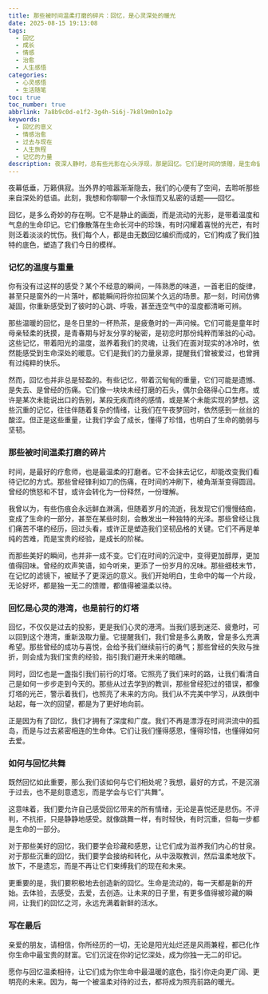 ```yaml
---
title: 那些被时间温柔打磨的碎片：回忆，是心灵深处的暖光
date: 2025-08-15 19:13:08
tags:
  - 回忆
  - 成长
  - 情感
  - 治愈
  - 人生感悟
categories:
  - 心灵感悟
  - 生活随笔
toc: true
toc_number: true
abbrlink: 7a8b9c0d-e1f2-3g4h-5i6j-7k8l9m0n1o2p
keywords:
  - 回忆的意义
  - 情感治愈
  - 过去与现在
  - 人生旅程
  - 记忆的力量
description: 夜深人静时，总有些光影在心头浮现，那是回忆。它们是时间的馈赠，是生命留下的印记，有时温暖如炉火，有时沉重如磐石。这篇文章将带你走进回忆的深处，感受那些被时间温柔打磨的碎片，理解它们如何成为我们心灵的港湾与前行的灯塔，并学会与它们共舞，让过去成为滋养未来的力量。
---
```


夜幕低垂，万籁俱寂。当外界的喧嚣渐渐隐去，我们的心便有了空间，去聆听那些来自深处的低语。此刻，我想和你聊聊一个永恒而又私密的话题——回忆。

回忆，是多么奇妙的存在啊。它不是静止的画面，而是流动的光影，是带着温度和气息的生命印记。它们像散落在生命长河中的珍珠，有时闪耀着喜悦的光芒，有时则泛着淡淡的忧伤。我们每个人，都是由无数回忆编织而成的，它们构成了我们独特的底色，塑造了我们今日的模样。

### 记忆的温度与重量

你有没有过这样的感受？某个不经意的瞬间，一阵熟悉的味道，一首老旧的旋律，甚至只是窗外的一片落叶，都能瞬间将你拉回某个久远的场景。那一刻，时间仿佛凝固，你重新感受到了彼时的心跳、呼吸，甚至连空气中的湿度都清晰可辨。

那些温暖的回忆，是冬日里的一杯热茶，是疲惫时的一声问候。它们可能是童年时母亲轻柔的抚摸，是青春期与好友分享的秘密，是初恋时那份纯粹而笨拙的心动。这些记忆，带着阳光的温度，滋养着我们的灵魂，让我们在面对现实的冰冷时，依然能感受到生命深处的暖意。它们是我们的力量泉源，提醒我们曾被爱过，也曾拥有过纯粹的快乐。

然而，回忆也并非总是轻盈的。有些记忆，带着沉甸甸的重量，它们可能是遗憾、是失去、是曾经的伤痛。它们像一块块未经打磨的石头，偶尔会硌得心口生疼。或许是某次未能说出口的告别，某段无疾而终的感情，或是某个未能实现的梦想。这些沉重的记忆，往往伴随着复杂的情绪，让我们在午夜梦回时，依然感到一丝丝的酸涩。但正是这些重量，让我们学会了成长，懂得了珍惜，也明白了生命的脆弱与坚韧。

### 那些被时间温柔打磨的碎片

时间，是最好的疗愈师，也是最温柔的打磨者。它不会抹去记忆，却能改变我们看待记忆的方式。那些曾经锋利如刀的伤痛，在时间的冲刷下，棱角渐渐变得圆润。曾经的愤怒和不甘，或许会转化为一份释然，一份理解。

我曾以为，有些伤痕会永远鲜血淋漓，但随着岁月的流逝，我发现它们慢慢结痂，变成了生命的一部分，甚至在某些时刻，会散发出一种独特的光泽。那些曾经让我们痛苦不堪的经历，回过头看，或许正是塑造我们坚韧品格的关键。它们不再是单纯的苦难，而是宝贵的经验，是成长的阶梯。

而那些美好的瞬间，也并非一成不变。它们在时间的沉淀中，变得更加醇厚，更加值得回味。曾经的欢声笑语，如今听来，更添了一份岁月的况味。那些细枝末节，在记忆的滤镜下，被赋予了更深远的意义。我们开始明白，生命中的每一个片段，无论好坏，都是独一无二的馈赠，都值得被温柔以待。

### 回忆是心灵的港湾，也是前行的灯塔

回忆，不仅仅是过去的投影，更是我们心灵的港湾。当我们感到迷茫、疲惫时，可以回到这个港湾，重新汲取力量。它提醒我们，我们曾是多么勇敢，曾是多么充满希望。那些曾经的成功与喜悦，会给予我们继续前行的勇气；那些曾经的失败与挫折，则会成为我们宝贵的经验，指引我们避开未来的暗礁。

同时，回忆也是一盏指引我们前行的灯塔。它照亮了我们来时的路，让我们看清自己是如何一步步走到今天的。那些从过去学到的教训，那些曾经犯过的错误，都像灯塔的光芒，警示着我们，也照亮了未来的方向。我们从不完美中学习，从跌倒中站起，每一次的回望，都是为了更好地向前。

正是因为有了回忆，我们才拥有了深度和广度。我们不再是漂浮在时间洪流中的孤岛，而是与过去紧密相连的生命体。它们让我们懂得感恩，懂得珍惜，也懂得如何去爱。

### 如何与回忆共舞

既然回忆如此重要，那么我们该如何与它们相处呢？我想，最好的方式，不是沉溺于过去，也不是刻意遗忘，而是学会与它们“共舞”。

这意味着，我们要允许自己感受回忆带来的所有情绪，无论是喜悦还是悲伤。不评判，不抗拒，只是静静地感受。就像跳舞一样，有时轻快，有时沉重，但每一步都是生命的一部分。

对于那些美好的回忆，我们要学会珍藏和感恩，让它们成为滋养我们内心的甘泉。对于那些沉重的回忆，我们要学会接纳和转化，从中汲取教训，然后温柔地放下。放下，不是遗忘，而是不再让它们束缚我们的现在和未来。

更重要的是，我们要积极地去创造新的回忆。生命是流动的，每一天都是新的开始。去体验，去感受，去爱，去创造。让未来的日子里，有更多值得被珍藏的瞬间，让我们的回忆之河，永远充满着新鲜的活水。

### 写在最后

亲爱的朋友，请相信，你所经历的一切，无论是阳光灿烂还是风雨兼程，都已化作你生命中最宝贵的财富。它们沉淀在你的记忆深处，成为你独一无二的印记。

愿你与回忆温柔相待，让它们成为你生命中最温暖的底色，指引你走向更广阔、更明亮的未来。因为，每一个被温柔对待的过去，都将成为照亮前路的暖光。